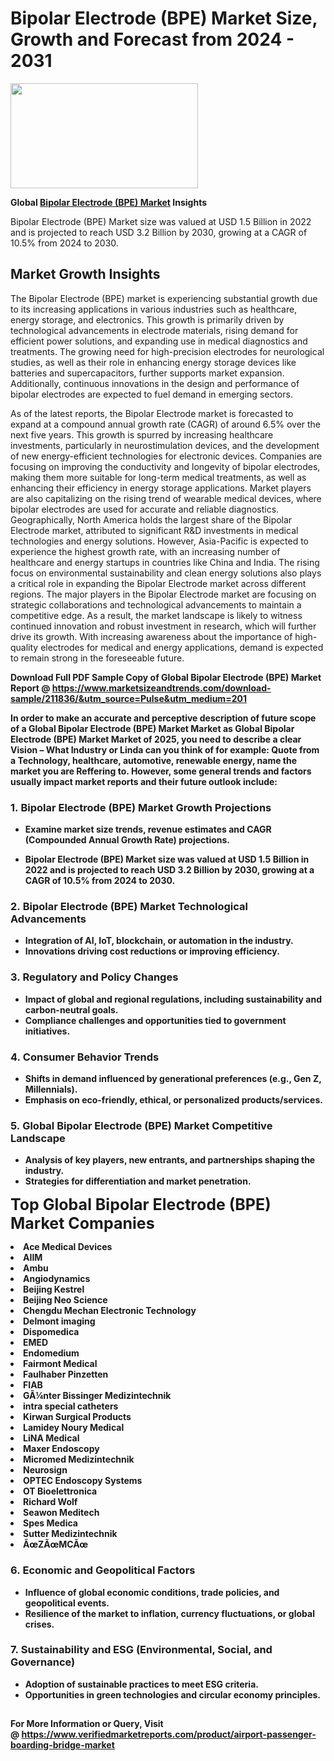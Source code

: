 <H1>Bipolar Electrode (BPE) Market Size, Growth and Forecast from 2024 - 2031</H1><img class="aligncenter size-medium wp-image-584254" src="https://thirdeyenews.in/wp-content/uploads/2024/09/Global-Market-Research-300x168.jpeg" alt="" width="300" height="168" /><p><strong>Global&nbsp;<a href="https://www.marketsizeandtrends.com/download-sample/211836/&amp;utm_source=Pulse&amp;utm_medium=201">Bipolar Electrode (BPE) Market</a> Insights</strong></p><p>Bipolar Electrode (BPE) Market size was valued at USD 1.5 Billion in 2022 and is projected to reach USD 3.2 Billion by 2030, growing at a CAGR of 10.5% from 2024 to 2030.</p><p><h2>Market Growth Insights</h2> <p>The Bipolar Electrode (BPE) market is experiencing substantial growth due to its increasing applications in various industries such as healthcare, energy storage, and electronics. This growth is primarily driven by technological advancements in electrode materials, rising demand for efficient power solutions, and expanding use in medical diagnostics and treatments. The growing need for high-precision electrodes for neurological studies, as well as their role in enhancing energy storage devices like batteries and supercapacitors, further supports market expansion. Additionally, continuous innovations in the design and performance of bipolar electrodes are expected to fuel demand in emerging sectors.</p> <p><strong></strong></p> <p>As of the latest reports, the Bipolar Electrode market is forecasted to expand at a compound annual growth rate (CAGR) of around 6.5% over the next five years. This growth is spurred by increasing healthcare investments, particularly in neurostimulation devices, and the development of new energy-efficient technologies for electronic devices. Companies are focusing on improving the conductivity and longevity of bipolar electrodes, making them more suitable for long-term medical treatments, as well as enhancing their efficiency in energy storage applications. Market players are also capitalizing on the rising trend of wearable medical devices, where bipolar electrodes are used for accurate and reliable diagnostics. Geographically, North America holds the largest share of the Bipolar Electrode market, attributed to significant R&D investments in medical technologies and energy solutions. However, Asia-Pacific is expected to experience the highest growth rate, with an increasing number of healthcare and energy startups in countries like China and India. The rising focus on environmental sustainability and clean energy solutions also plays a critical role in expanding the Bipolar Electrode market across different regions. The major players in the Bipolar Electrode market are focusing on strategic collaborations and technological advancements to maintain a competitive edge. As a result, the market landscape is likely to witness continued innovation and robust investment in research, which will further drive its growth. With increasing awareness about the importance of high-quality electrodes for medical and energy applications, demand is expected to remain strong in the foreseeable future.</p> <p><strong></p><p><span class=""><strong>Download Full PDF Sample Copy of Global Bipolar Electrode (BPE) Market Report</strong> @ <a href="https://www.marketsizeandtrends.com/download-sample/211836/&amp;utm_source=Pulse&amp;utm_medium=201" target="_blank">https://www.marketsizeandtrends.com/download-sample/211836/&amp;utm_source=Pulse&amp;utm_medium=201</a></span></p><p>In order to make an accurate and perceptive description of future scope of a Global&nbsp;Bipolar Electrode (BPE) Market Market as Global&nbsp;Bipolar Electrode (BPE) Market Market of 2025, you need to describe a clear Vision &ndash; What Industry or Linda can you think of for example: Quote from a Technology, healthcare, automotive, renewable energy, name the market you are Reffering to. However, some general trends and factors usually impact market reports and their future outlook include:</p><h3>1.&nbsp;<strong>Bipolar Electrode (BPE) Market Growth Projections</strong></h3><ul><li>Examine market size trends, revenue estimates and CAGR (Compounded Annual Growth Rate) projections.</li><li><p>Bipolar Electrode (BPE) Market size was valued at USD 1.5 Billion in 2022 and is projected to reach USD 3.2 Billion by 2030, growing at a CAGR of 10.5% from 2024 to 2030.</p></li></ul><h3>2.&nbsp;<strong>Bipolar Electrode (BPE) Market Technological Advancements</strong></h3><ul><li>Integration of AI, IoT, blockchain, or automation in the industry.</li><li>Innovations driving cost reductions or improving efficiency.</li></ul><h3>3.&nbsp;<strong>Regulatory and Policy Changes</strong></h3><ul><li>Impact of global and regional regulations, including sustainability and carbon-neutral goals.</li><li>Compliance challenges and opportunities tied to government initiatives.</li></ul><h3>4.&nbsp;<strong>Consumer Behavior Trends</strong></h3><ul><li>Shifts in demand influenced by generational preferences (e.g., Gen Z, Millennials).</li><li>Emphasis on eco-friendly, ethical, or personalized products/services.</li></ul><h3>5.&nbsp;<strong>Global Bipolar Electrode (BPE) Market Competitive Landscape</strong></h3><ul><li>Analysis of key players, new entrants, and partnerships shaping the industry.</li><li>Strategies for differentiation and market penetration.</li></ul><p data-pm-slice="1 1 []"><span style="color: inherit; font-family: inherit; font-size: 25px;">Top Global Bipolar Electrode (BPE) Market Companies</span></p><div class="" data-test-id=""><p><li>Ace Medical Devices</li><li> AIIM</li><li> Ambu</li><li> Angiodynamics</li><li> Beijing Kestrel</li><li> Beijing Neo Science</li><li> Chengdu Mechan Electronic Technology</li><li> Delmont imaging</li><li> Dispomedica</li><li> EMED</li><li> Endomedium</li><li> Fairmont Medical</li><li> Faulhaber Pinzetten</li><li> FIAB</li><li> GÃ¼nter Bissinger Medizintechnik</li><li> intra special catheters</li><li> Kirwan Surgical Products</li><li> Lamidey Noury Medical</li><li> LiNA Medical</li><li> Maxer Endoscopy</li><li> Micromed Medizintechnik</li><li> Neurosign</li><li> OPTEC Endoscopy Systems</li><li> OT Bioelettronica</li><li> Richard Wolf</li><li> Seawon Meditech</li><li> Spes Medica</li><li> Sutter Medizintechnik</li><li> ÃœZÃœMCÃœ</li></p></div><h3>6.&nbsp;<strong>Economic and Geopolitical Factors</strong></h3><ul><li>Influence of global economic conditions, trade policies, and geopolitical events.</li><li>Resilience of the market to inflation, currency fluctuations, or global crises.</li></ul><h3>7.&nbsp;<strong>Sustainability and ESG (Environmental, Social, and Governance)</strong></h3><ul><li>Adoption of sustainable practices to meet ESG criteria.</li><li>Opportunities in green technologies and circular economy principles.</li></ul><h2><strong style="font-size: 14px;">For More Information or Query, Visit @&nbsp;</strong><a style="background-color: #ffffff; font-size: 14px;" href="https://www.marketsizeandtrends.com/report/bipolar-electrode-bpe-market/" target="_blank">https://www.verifiedmarketreports.com/product/airport-passenger-boarding-bridge-market</a></h2>
